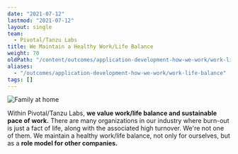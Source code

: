 ```yaml
---
date: "2021-07-12"
lastmod: "2021-07-12"
layout: single
team:
  - Pivotal/Tanzu Labs
title: We Maintain a Healthy Work/Life Balance
weight: 70
oldPath: "/content/outcomes/application-development-how-we-work/work-life-balance.md"
aliases:
  - "/outcomes/application-development-how-we-work/work-life-balance"
tags: []
---
```


![Family at home](/learningpaths/application-development-how-we-work/images/family.jpg)

Within Pivotal/Tanzu Labs, **we value work/life balance and sustainable pace of work.** There are many organizations in our industry where burn-out is just a fact of life, along with the associated high turnover. We're not one of them. We maintain a healthy work/life balance, not only for ourselves, but as a **role model for other companies.**
